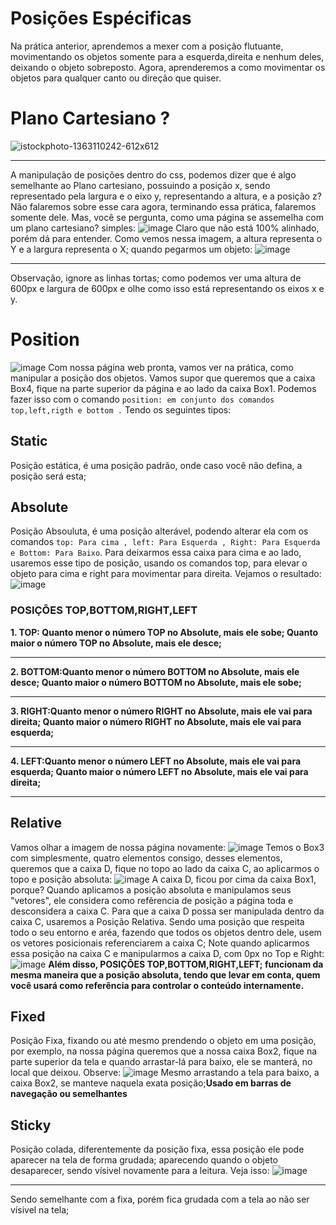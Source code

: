 # Posições Espécificas
Na prática anterior, aprendemos a mexer com a posição flutuante, movimentando os objetos somente para a esquerda,direita e nenhum deles, deixando o objeto sobreposto.
Agora, aprenderemos a como movimentar os objetos para qualquer canto ou direção que quiser.

# Plano Cartesiano ?
![istockphoto-1363110242-612x612](https://github.com/user-attachments/assets/4b7711b3-54a0-469c-8a2b-ac40c46825d5)
***
A manipulação de posições dentro do css, podemos dizer que é algo semelhante ao Plano cartesiano, possuindo a posição x, sendo representado pela largura e o eixo y, representando a altura, e a posição z? Não falaremos sobre esse cara agora, terminando essa prática, falaremos somente dele.
Mas, você se pergunta, como uma página se assemelha com um plano cartesiano? simples:
![image](https://github.com/user-attachments/assets/504f6847-3ce8-49f7-90ba-19ddecd833b9)
Claro que não está 100% alinhado, porém dá para entender. Como vemos nessa imagem, a altura representa o Y e a largura representa o X; quando pegarmos um objeto:
![image](https://github.com/user-attachments/assets/a6877519-2511-489a-a59e-3f006e9cf107)
***
Observação, ignore as linhas tortas; como podemos ver uma altura de 600px e largura de 600px e olhe como isso está representando os eixos x e y.
# Position
![image](https://github.com/user-attachments/assets/5a03088c-575e-4329-b81f-5b552e541708)
Com nossa página web pronta, vamos ver na prática, como manipular a posição dos objetos. Vamos supor que queremos que a caixa Box4, fique na parte superior da página e ao lado da caixa Box1.
Podemos fazer isso com o comando ``position: em conjunto dos comandos top,left,rigth e bottom .`` Tendo os seguintes tipos:

## Static
Posição estática, é uma posição padrão, onde caso você não defina, a posição será esta;

## Absolute
Posição Absouluta, é uma posição alterável, podendo alterar ela com os comandos `` top: Para cima , left: Para Esquerda , Right: Para Esquerda e Bottom: Para Baixo ``. 
Para deixarmos essa caixa para cima e ao lado, usaremos esse tipo de posição, usando os comandos top, para elevar o objeto para cima e right para movimentar para direita. Vejamos o resultado:
![image](https://github.com/user-attachments/assets/a9ddbf77-5a07-45da-a018-a183a78adcce)

### POSIÇÔES TOP,BOTTOM,RIGHT,LEFT
**1. TOP: Quanto menor o número TOP no Absolute, mais ele sobe; Quanto maior o número TOP no Absolute, mais ele desce;**
***
**2. BOTTOM:Quanto menor o número BOTTOM no Absolute, mais ele desce; Quanto maior o número BOTTOM no Absolute, mais ele sobe;**
***
**3. RIGHT:Quanto menor o número RIGHT no Absolute, mais ele vai para direita; Quanto maior o número RIGHT no Absolute, mais ele vai para esquerda;**
***
**4. LEFT:Quanto menor o número LEFT no Absolute, mais ele vai para esquerda; Quanto maior o número LEFT no Absolute, mais ele vai para direita;**
***
## Relative 
Vamos olhar a imagem de nossa página novamente:
![image](https://github.com/user-attachments/assets/5a03088c-575e-4329-b81f-5b552e541708)
Temos o Box3 com simplesmente, quatro elementos consigo, desses elementos, queremos que a caixa D, fique no topo ao lado da caixa C, ao aplicarmos o topo e posição absoluta:
![image](https://github.com/user-attachments/assets/d3f0facb-ea70-498e-bda6-1f9a860b54b8)
A caixa D, ficou por cima da caixa Box1, porque? Quando aplicamos a posição absoluta e manipulamos seus "vetores", ele considera como refêrencia de posição a página toda e desconsidera a caixa C.
Para que a caixa D possa ser manipulada dentro da caixa C, usaremos a Posição Relativa. Sendo uma posição que respeita todo o seu entorno e aréa, fazendo que todos os objetos dentro dele, usem os 
vetores posicionais referenciarem a caixa C; Note quando aplicarmos essa posição na caixa C e manipularmos a caixa D, com 0px no Top e Right:
![image](https://github.com/user-attachments/assets/28d092d1-2ba5-4821-9b39-1e145d729a6a)
**Além disso, POSIÇÔES TOP,BOTTOM,RIGHT,LEFT; funcionam da mesma maneira que a posição absoluta, tendo que levar em conta, quem você usará como referência para controlar o conteúdo internamente.**

## Fixed
Posição Fixa, fixando ou até mesmo prendendo o objeto em uma posição, por exemplo, na nossa página queremos que a nossa caixa Box2, fique na parte 
superior da tela e quando arrastar-lá para baixo, ele se manterá, no local que deixou. Observe:
![image](https://github.com/user-attachments/assets/939f2f0e-f3fd-4b71-9769-89823d7f3325)
Mesmo arrastando a tela para baixo, a caixa Box2, se manteve naquela exata posição;**Usado em barras de navegação ou semelhantes**

## Sticky
Posição colada, diferentemente da posição fixa, essa posição ele pode aparecer na tela de forma grudada; aparecendo quando o objeto desaparecer, sendo vísivel novamente para a leitura. Veja isso:
![image](https://github.com/user-attachments/assets/478e5c12-75be-4efe-826e-c6cffd069ca9)
***
Sendo semelhante com a fixa, porém fica grudada com a tela ao não ser vísivel na tela; 
